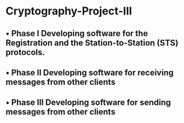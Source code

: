 # Cryptography-Project-III
## • Phase I Developing software for the Registration and the Station-to-Station (STS) protocols.
## • Phase II Developing software for receiving messages from other clients
## • Phase III Developing software for sending messages from other clients
